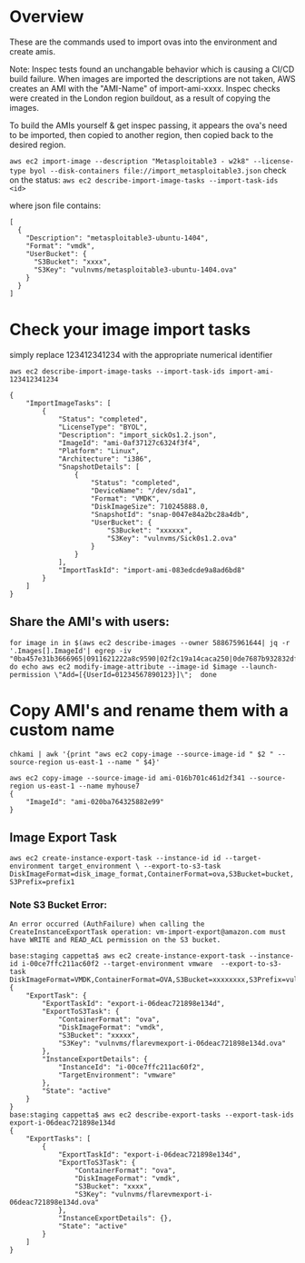 # Overview
These are the commands used to import ovas into the environment and create
amis. 

Note: Inspec tests found an unchangable behavior which is causing a CI/CD build failure.
  When images are imported the descriptions are not taken, AWS creates an AMI with the 
  "AMI-Name" of import-ami-xxxx.  Inspec checks were created in the London region buildout,
  as a result of copying the images.  
  
  To build the AMIs yourself & get inspec passing, it appears the ova's need to be imported, then 
  copied to another region, then copied back to the desired region.
  
  <!-- todo: analyze/automate the 3-step image import process -->

`aws ec2 import-image --description "Metasploitable3 - w2k8" --license-type byol --disk-containers file://import_metasploitable3.json`
check on the status: `aws ec2 describe-import-image-tasks --import-task-ids <id>`

where json file contains:
```
[
  {
    "Description": "metasploitable3-ubuntu-1404",
    "Format": "vmdk",
    "UserBucket": {
      "S3Bucket": "xxxx",
      "S3Key": "vulnvms/metasploitable3-ubuntu-1404.ova"
    }
  }
]
```

# Check your image import tasks
simply replace 123412341234 with the appropriate numerical identifier

`aws ec2 describe-import-image-tasks --import-task-ids import-ami-123412341234`
```
{
    "ImportImageTasks": [
        {
            "Status": "completed",
            "LicenseType": "BYOL",
            "Description": "import_sickOs1.2.json",
            "ImageId": "ami-0af37127c6324f3f4",
            "Platform": "Linux",
            "Architecture": "i386",
            "SnapshotDetails": [
                {
                    "Status": "completed",
                    "DeviceName": "/dev/sda1",
                    "Format": "VMDK",
                    "DiskImageSize": 710245888.0,
                    "SnapshotId": "snap-0047e84a2bc28a4db",
                    "UserBucket": {
                        "S3Bucket": "xxxxxx",
                        "S3Key": "vulnvms/Sick0s1.2.ova"
                    }
                }
            ],
            "ImportTaskId": "import-ami-083edcde9a8ad6bd8"
        }
    ]
}
```


## Share the AMI's with users:
    for image in in $(aws ec2 describe-images --owner 588675961644| jq -r '.Images[].ImageId'| egrep -iv "0ba457e31b3666965|0911621222a8c9590|02f2c19a14caca250|0de7687b932832df7"); do echo aws ec2 modify-image-attribute --image-id $image --launch-permission \"Add=[{UserId=01234567890123}]\";  done 

# Copy AMI's and rename them with a custom name 
`chkami | awk '{print "aws ec2 copy-image --source-image-id " $2 " --source-region us-east-1 --name " $4}'`

```
aws ec2 copy-image --source-image-id ami-016b701c461d2f341 --source-region us-east-1 --name myhouse7
{
    "ImageId": "ami-020ba764325882e99"
}
```


## Image Export Task
`aws ec2 create-instance-export-task --instance-id id --target-environment target_environment \
 --export-to-s3-task DiskImageFormat=disk_image_format,ContainerFormat=ova,S3Bucket=bucket,S3Prefix=prefix1`

### Note S3 Bucket Error:
  `An error occurred (AuthFailure) when calling the CreateInstanceExportTask operation: vm-import-export@amazon.com must have WRITE and READ_ACL permission on the S3 bucket.`
  
```
base:staging cappetta$ aws ec2 create-instance-export-task --instance-id i-00ce7ffc211ac60f2 --target-environment vmware  --export-to-s3-task DiskImageFormat=VMDK,ContainerFormat=OVA,S3Bucket=xxxxxxxx,S3Prefix=vulnvms/flarevm
{
    "ExportTask": {
        "ExportTaskId": "export-i-06deac721898e134d",
        "ExportToS3Task": {
            "ContainerFormat": "ova",
            "DiskImageFormat": "vmdk",
            "S3Bucket": "xxxxx",
            "S3Key": "vulnvms/flarevmexport-i-06deac721898e134d.ova"
        },
        "InstanceExportDetails": {
            "InstanceId": "i-00ce7ffc211ac60f2",
            "TargetEnvironment": "vmware"
        },
        "State": "active"
    }
}
base:staging cappetta$ aws ec2 describe-export-tasks --export-task-ids export-i-06deac721898e134d
{
    "ExportTasks": [
        {
            "ExportTaskId": "export-i-06deac721898e134d",
            "ExportToS3Task": {
                "ContainerFormat": "ova",
                "DiskImageFormat": "vmdk",
                "S3Bucket": "xxxx",
                "S3Key": "vulnvms/flarevmexport-i-06deac721898e134d.ova"
            },
            "InstanceExportDetails": {},
            "State": "active"
        }
    ]
}
```

